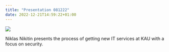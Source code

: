 ```yaml
---
title: "Presentation 081222"
date: 2022-12-21T14:59:22+01:00
---
```


<img src="/images/nikitin_discord.png">

Niklas Nikitin presents the process of getting new IT services at KAU
with a focus on security.

